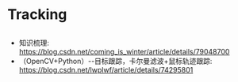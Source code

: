 # Tracking

## 
- 知识梳理: https://blog.csdn.net/coming_is_winter/article/details/79048700
- （OpenCV+Python）--目标跟踪，卡尔曼滤波+鼠标轨迹跟踪: https://blog.csdn.net/lwplwf/article/details/74295801